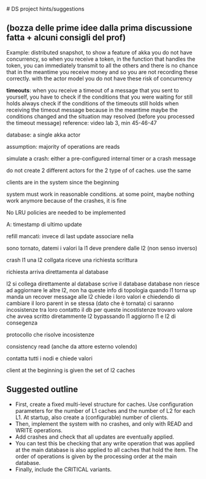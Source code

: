# DS project hints/suggestions 

## (bozza delle prime idee dalla prima discussione fatta + alcuni consigli del prof)

Example: distributed snapshot, to show a feature of akka
you do not have concurrency, so when you receive a token, in the function that handles the token, you can immediately transmit to all the others and there is no chance that in the meantime you receive money and so you are not recording these correctly. with the actor model you do not have these risk of concurrency

**timeouts**:
when you receive a timeout of a message that you sent to yourself, you have to check if the conditions that you were waiting for still holds
always check if the conditions of the timeouts still holds when receiving the timeout message
because in the meantime maybe the conditions changed and the situation may resolved (before you processed the timeout message)
reference: video lab 3, min 45-46-47


database: a single akka actor

assumption: majority of operations are reads

simulate a crash: either a pre-configured internal timer or a crash message 

do not create 2 different actors for the 2 type of of caches. use the same

clients are in the system since the beginning

system must work in reasonable conditions. 
at some point, maybe nothing work anymore because of the crashes, it is fine

No LRU policies are needed to be implemented



A: timestamp di ultimo update


refill mancati:
invece di last update
associare nella 



sono tornato, datemi i valori
la l1 deve prendere dalle l2 (non senso inverso)


crash l1 
una l2 collgata riceve una richiesta scrittura

richiesta arriva direttamenta al database

l2 si collega direttamente al database 
scrive il database
database non riesce ad aggiornare le altre l2, non ha queste info di topologia
quando l1 torna up manda un recover message alle l2
chiede i loro valori
e chiedendo di cambiare il loro parent in se stessa (dato che è tornata)
ci saranno incosistenze tra loro
contatto il db per queste incostistenze
trovaro valore che avvea scritto diretammente l2 bypassando l1
aggiorno l1 e l2 di consegenza


protocollo che risolve incosistenze


consistency read
(anche da attore esterno volendo)

contatta tutti i nodi
e chiede valori


client at the beginning is given the set of l2 caches

## Suggested outline

+ First, create a fixed multi-level structure for caches.
Use configuration parameters for the number of L1 caches and the number of L2 for each L1. At startup, also create a (configurable) number of clients.
+ Then, implement the system with no crashes, and only with READ and WRITE operations.
+ Add crashes and check that all updates are eventually applied.
+ You can test this be checking that any write operation that was applied at the main database is also applied to all caches that hold the item. The order of operations is given by the processing order at the main database.
+ Finally, include the CRITICAL variants.

